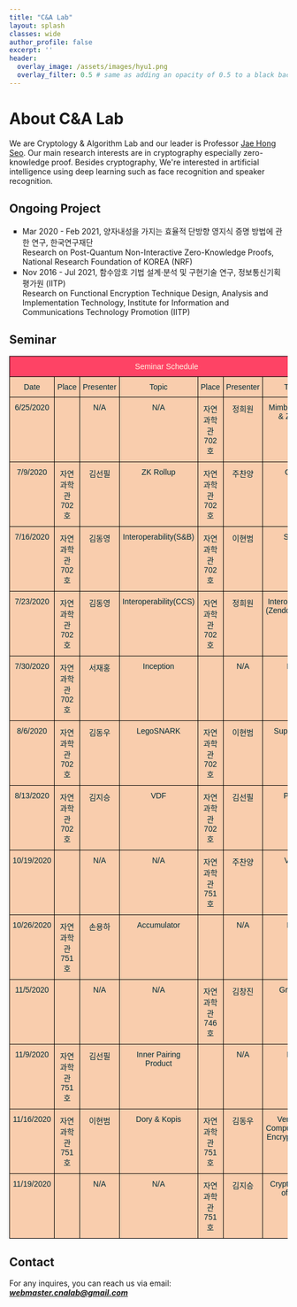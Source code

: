```yaml
---
title: "C&A Lab"
layout: splash
classes: wide
author_profile: false
excerpt: ''
header:
  overlay_image: /assets/images/hyu1.png
  overlay_filter: 0.5 # same as adding an opacity of 0.5 to a black background
---
```


# About C&A Lab

We are Cryptology & Algorithm Lab and our leader is Professor [Jae Hong Seo](https://sites.google.com/site/jhsbhs/). Our main research interests are in cryptography especially zero-knowledge proof. Besides cryptography, We're interested in artificial intelligence using deep learning such as face recognition and speaker recognition.

## Ongoing Project

<ul type="square">
    <li>
        Mar 2020 - Feb 2021, 양자내성을 가지는 효율적 단방향 영지식 증명 방법에 관한 연구, 한국연구재단
        <br>
        Research on Post-Quantum Non-Interactive Zero-Knowledge Proofs, National Research Foundation of KOREA (NRF)
    </li>
    <li>
        Nov 2016 - Jul 2021, 함수암호 기법 설계·분석 및 구현기술 연구, 정보통신기획평가원 (IITP)
        <br>
        Research on Functional Encryption Technique Design, Analysis and Implementation Technology, Institute for Information and Communications Technology Promotion (IITP)
    </li>
</ul>    

## Seminar

<style type="text/css">
.tg  {border-collapse:collapse;border-color:#C44D58;border-spacing:0;}
.tg td{background-color:#F9CDAD;border-color:#C44D58;border-style:solid;border-width:1px;color:#002b36;
  font-family:Arial, sans-serif;font-size:14px;overflow:hidden;padding:10px 5px;word-break:normal;}
.tg th{background-color:#FE4365;border-color:#C44D58;border-style:solid;border-width:1px;color:#fdf6e3;
  font-family:Arial, sans-serif;font-size:14px;font-weight:normal;overflow:hidden;padding:10px 5px;word-break:normal;}
.tg .tg-wp8o{border-color:#000000;text-align:center;vertical-align:top}
</style>
<table class="tg">
<thead>
  <tr>
    <th class="tg-wp8o" colspan="7">Seminar Schedule</th>
  </tr>
</thead>
<tbody>
  <tr>
    <td class="tg-wp8o">Date</td>
    <td class="tg-wp8o">Place</td>
    <td class="tg-wp8o">Presenter</td>
    <td class="tg-wp8o">Topic</td>
    <td class="tg-wp8o">Place</td>
    <td class="tg-wp8o">Presenter</td>
    <td class="tg-wp8o">Topic</td>
  </tr>
  <tr>
    <td class="tg-wp8o">6/25/2020</td>
    <td class="tg-wp8o"></td>
    <td class="tg-wp8o">N/A</td>
    <td class="tg-wp8o">N/A</td>
    <td class="tg-wp8o">자연과학관 702호</td>
    <td class="tg-wp8o">정희원</td>
    <td class="tg-wp8o">Mimblewimble &amp; Zether</td>
  </tr>
  <tr>
    <td class="tg-wp8o">7/9/2020</td>
    <td class="tg-wp8o">자연과학관 702호</td>
    <td class="tg-wp8o">김선필</td>
    <td class="tg-wp8o">ZK Rollup</td>
    <td class="tg-wp8o">자연과학관 702호</td>
    <td class="tg-wp8o">주찬양</td>
    <td class="tg-wp8o">GKR</td>
  </tr>
  <tr>
    <td class="tg-wp8o">7/16/2020</td>
    <td class="tg-wp8o">자연과학관 702호</td>
    <td class="tg-wp8o">김동영</td>
    <td class="tg-wp8o">Interoperability(S&amp;B)</td>
    <td class="tg-wp8o">자연과학관 702호</td>
    <td class="tg-wp8o">이현범</td>
    <td class="tg-wp8o">Sonic</td>
  </tr>
  <tr>
    <td class="tg-wp8o">7/23/2020</td>
    <td class="tg-wp8o">자연과학관 702호</td>
    <td class="tg-wp8o">김동영</td>
    <td class="tg-wp8o">Interoperability(CCS)</td>
    <td class="tg-wp8o">자연과학관 702호</td>
    <td class="tg-wp8o">정희원</td>
    <td class="tg-wp8o">Interoperability (Zendoo+alpha)</td>
  </tr>
  <tr>
    <td class="tg-wp8o">7/30/2020</td>
    <td class="tg-wp8o">자연과학관 702호</td>
    <td class="tg-wp8o">서재홍</td>
    <td class="tg-wp8o">Inception</td>
    <td class="tg-wp8o"></td>
    <td class="tg-wp8o">N/A</td>
    <td class="tg-wp8o">N/A</td>
  </tr>
  <tr>
    <td class="tg-wp8o">8/6/2020</td>
    <td class="tg-wp8o">자연과학관 702호</td>
    <td class="tg-wp8o">김동우</td>
    <td class="tg-wp8o">LegoSNARK</td>
    <td class="tg-wp8o">자연과학관 702호</td>
    <td class="tg-wp8o">이현범</td>
    <td class="tg-wp8o">Supersonic</td>
  </tr>
  <tr>
    <td class="tg-wp8o">8/13/2020</td>
    <td class="tg-wp8o">자연과학관 702호</td>
    <td class="tg-wp8o">김지승</td>
    <td class="tg-wp8o">VDF</td>
    <td class="tg-wp8o">자연과학관 702호</td>
    <td class="tg-wp8o">김선필</td>
    <td class="tg-wp8o">Plonk</td>
  </tr>
  <tr>
    <td class="tg-wp8o">10/19/2020</td>
    <td class="tg-wp8o"></td>
    <td class="tg-wp8o">N/A</td>
    <td class="tg-wp8o">N/A</td>
    <td class="tg-wp8o">자연과학관 751호</td>
    <td class="tg-wp8o">주찬양</td>
    <td class="tg-wp8o">Virgo</td>
  </tr>
  <tr>
    <td class="tg-wp8o">10/26/2020</td>
    <td class="tg-wp8o">자연과학관 751호</td>
    <td class="tg-wp8o">손용하</td>
    <td class="tg-wp8o">Accumulator</td>
    <td class="tg-wp8o"></td>
    <td class="tg-wp8o">N/A</td>
    <td class="tg-wp8o">N/A</td>
  </tr>
  <tr>
    <td class="tg-wp8o">11/5/2020</td>
    <td class="tg-wp8o"></td>
    <td class="tg-wp8o">N/A</td>
    <td class="tg-wp8o">N/A</td>
    <td class="tg-wp8o">자연과학관 746호</td>
    <td class="tg-wp8o">김창진</td>
    <td class="tg-wp8o">Groth16</td>
  </tr>
  <tr>
    <td class="tg-wp8o">11/9/2020</td>
    <td class="tg-wp8o">자연과학관 751호</td>
    <td class="tg-wp8o">김선필</td>
    <td class="tg-wp8o">Inner Pairing Product</td>
    <td class="tg-wp8o"></td>
    <td class="tg-wp8o">N/A</td>
    <td class="tg-wp8o">N/A</td>
  </tr>
  <tr>
    <td class="tg-wp8o">11/16/2020</td>
    <td class="tg-wp8o">자연과학관 751호</td>
    <td class="tg-wp8o">이현범</td>
    <td class="tg-wp8o">Dory &amp; Kopis</td>
    <td class="tg-wp8o">자연과학관 751호</td>
    <td class="tg-wp8o">김동우</td>
    <td class="tg-wp8o">Verifiable Computation on Encrypted Data</td>
  </tr>
  <tr>
    <td class="tg-wp8o">11/19/2020</td>
    <td class="tg-wp8o"></td>
    <td class="tg-wp8o">N/A</td>
    <td class="tg-wp8o">N/A</td>
    <td class="tg-wp8o">자연과학관 751호</td>
    <td class="tg-wp8o">김지승</td>
    <td class="tg-wp8o">Cryptanalysis of LPN</td>
  </tr>
</tbody>
</table>

## Contact

For any inquires, you can reach us via email: **_[webmaster.cnalab@gmail.com](mailto:webmaster.cnalab@gmail.com)_**